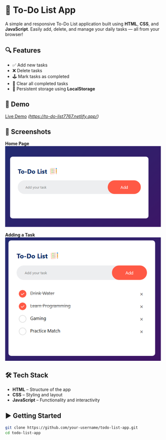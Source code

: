 # 📝 To-Do List App

A simple and responsive To-Do List application built using **HTML**, **CSS**, and **JavaScript**. Easily add, delete, and manage your daily tasks — all from your browser!

## 🔍 Features

- ✅ Add new tasks
- ❌ Delete tasks
- 🕹️ Mark tasks as completed
- 🧹 Clear all completed tasks
- 💾 Persistent storage using **LocalStorage**

## 🚀 Demo

[Live Demo](#) *(https://to-do-list7767.netlify.app/)*

## 📸 Screenshots

**Home Page**  
![Home Page](https://github.com/abhay-004/TO-DO-LIST/blob/main/screenshots/todo1.PNG)

**Adding a Task**  
![Add Task](https://github.com/abhay-004/TO-DO-LIST/blob/main/screenshots/todo2.PNG)


## 🛠️ Tech Stack

- **HTML** – Structure of the app
- **CSS** – Styling and layout
- **JavaScript** – Functionality and interactivity


## ▶️ Getting Started

```bash
git clone https://github.com/your-username/todo-list-app.git
cd todo-list-app


